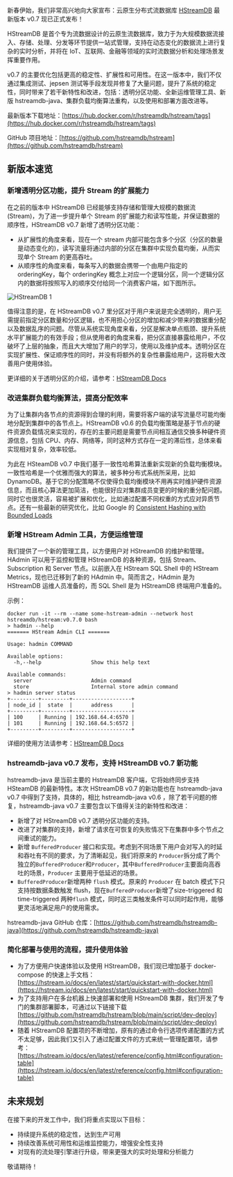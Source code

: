 新春伊始，我们非常高兴地向大家宣布：云原生分布式流数据库 [HStreamDB](https://hstream.io) 最新版本 v0.7 现已正式发布！

HStreamDB 是首个专为流数据设计的云原生流数据库，致力于为大规模数据流接入、存储、处理、分发等环节提供一站式管理，支持在动态变化的数据流上进行复杂的实时分析，并将在 IoT、互联网、金融等领域的实时流数据分析和处理场景发挥重要作用。

v0.7 的主要优化包括更高的稳定性、扩展性和可用性。在这一版本中，我们不仅通过集成测试、jepsen 测试等手段发现并修复了大量问题，提升了系统的稳定性，同时带来了若干新特性和改进，包括：透明分区功能、全新运维管理工具、新版 hstreamdb-java、集群负载均衡算法重构，以及使用和部署方面改进等。

最新版本下载地址：[https://hub.docker.com/r/hstreamdb/hstream/tags](https://hub.docker.com/r/hstreamdb/hstream/tags) 

GitHub 项目地址：[https://github.com/hstreamdb/hstream](https://github.com/hstreamdb/hstream) 

## 新版本速览

### 新增透明分区功能，提升 Stream 的扩展能力

在之前的版本中 HStreamDB 已经能够支持存储和管理大规模的数据流(Stream)，为了进一步提升单个 Stream 的扩展能力和读写性能，并保证数据的顺序性，HStreamDB v0.7 新增了透明分区功能：

- 从扩展性的角度来看，现在一个 stream 内部可能包含多个分区（分区的数量是动态变化的)，读写流量将通过内部的分区在集群中实现负载均衡，从而实现单个 Stream 的更高吞吐。
- 从顺序性的角度来看，每条写入的数据会携带一个由用户指定的 orderingKey，每个 orderingKey 概念上对应一个逻辑分区，同一个逻辑分区内的数据将按照写入的顺序交付给同一个消费客户端，如下图所示。

![HStreamDB 1](https://static.emqx.net/images/dffa53e70e086e03fe2c537321eacd7f.png)

值得注意的是，在 HStreamDB v0.7 里分区对于用户来说是完全透明的，用户无需提前指定分区数量和分区逻辑，也不用担心分区的增加和减少带来的数据重分配以及数据乱序的问题。尽管从系统实现角度来看，分区是解决单点瓶颈、提升系统水平扩展能力的有效手段；但从使用者的角度来看，把分区直接暴露给用户，不仅破坏了上层的抽象，而且大大增加了用户的学习，使用以及维护成本。透明分区在实现扩展性、保证顺序性的同时，并没有将额外的复杂性暴露给用户，这将极大改善用户使用体验。

更详细的关于透明分区的介绍，请参考：[HStreamDB Docs](https://hstream.io/docs/en/latest/overview/concepts/transparent-sharding.html) 

### 改进集群负载均衡算法，提高分配效率

为了让集群内各节点的资源得到合理的利用，需要将客户端的读写流量尽可能均衡地分配到集群中的各节点上。HStreamDB v0.6 的负载均衡策略是基于节点的硬件资源负载情况来实现的，存在的主要问题是需要节点间相互通信交换多种硬件资源信息，包括 CPU、内存、网络等，同时这种方式存在一定的滞后性，总体来看实现相对复杂，效率较低。

为此在 HSteamDB v0.7 中我们基于一致性哈希算法重新实现新的负载均衡模块。一致性哈希是一个优雅而强大的算法，被多种分布式系统所采用，比如 DynamoDB。基于它的分配策略不仅使得负载均衡模块不用再实时维护硬件资源信息，而且核心算法更加简洁，也能很好应对集群成员变更的时候的重分配问题。同时它也很灵活，容易被扩展和优化，比如通过配置不同权重的方式应对异质节点。还有一些最新的研究优化，比如 Google 的 [Consistent Hashing with Bounded Loads](https://ai.googleblog.com/2017/04/consistent-hashing-with-bounded-loads.html)

### 新增 HStream Admin 工具，方便运维管理

我们提供了一个新的管理工具，以方便用户对 HStreamDB 的维护和管理。HAdmin 可以用于监控和管理 HStreamDB 的各种资源，包括 Stream、Subscription 和 Server 节点。以前嵌入在 HStream SQL Shell 中的 HStream Metrics，现也已迁移到了新的 HAdmin 中。简而言之，HAdmin 是为 HStreamDB 运维人员准备的，而 SQL Shell 是为 HStreamDB 终端用户准备的。

示例：

```
docker run -it --rm --name some-hstream-admin --network host hstreamdb/hstream:v0.7.0 bash
> hadmin --help
======= HStream Admin CLI =======

Usage: hadmin COMMAND

Available options:
  -h,--help                Show this help text

Available commands:
  server                   Admin command
  store                    Internal store admin command
> hadmin server status 
+---------+---------+-------------------+
| node_id |  state  |      address      |
+---------+---------+-------------------+
| 100     | Running | 192.168.64.4:6570 |
| 101     | Running | 192.168.64.5:6572 |
+---------+---------+-------------------+
```

详细的使用方法请参考：[HStreamDB Docs](https://hstream.io/docs/en/latest/admin/admin.html#server-command) 

### **hstreamdb-java v0.7 发布，支持 HStreamDB v0.7 新功能**

hstreamdb-java 是当前主要的 HstreamDB 客户端，它将始终同步支持 HSteamDB 的最新特性。本次 HStreamDB v0.7 的新功能也在 hstreamdb-java v0.7 中得到了支持，具体的，相比 hstreamdb-java v0.6 ，除了若干问题的修复，hstreamdb-java v0.7 主要包含以下值得关注的新特性和改进：

- 新增了对 HStreamDB v0.7 透明分区功能的支持。
- 改进了对集群的支持，新增了请求在可恢复的失败情况下在集群中多个节点之间重试的能力。
- 新增 `BufferedProducer` 接口和实现。考虑到不同场景下用户会对写入的时延和吞吐有不同的要求，为了清晰起见，我们将原来的 `Producer`拆分成了两个独立的`BufferedProducer`和`Producer`，其中`BufferedProducer`主要面向高吞吐的场景，`Producer` 主要用于低延迟的场景。
- `BufferedProducer`新增两种 `flush` 模式。原来的 `Producer` 在 batch 模式下只支持按数据条数触发 flush，现在`BufferedProducer`新增了size-triggered 和 time-triggered 两种`flush` 模式，同时这三类触发条件可以同时起作用，能够更灵活地满足用户的使用需求。

hstreamdb-java GitHub 仓库：[https://github.com/hstreamdb/hstreamdb-java](https://github.com/hstreamdb/hstreamdb-java) 

### 简化部署与使用的流程，提升使用体验

- 为了方便用户快速体验以及使用 HStreamDB，我们现已增加基于 docker-compose 的快速上手文档：[https://hstream.io/docs/en/latest/start/quickstart-with-docker.html](https://hstream.io/docs/en/latest/start/quickstart-with-docker.html) 
- 为了支持用户在多台机器上快速部署和使用 HStreamDB 集群，我们开发了专门的集群部署脚本，可通过以下链接下载 [https://github.com/hstreamdb/hstream/blob/main/script/dev-deploy](https://github.com/hstreamdb/hstream/blob/main/script/dev-deploy)
- 随着 HStreamDB 配置项的不断增加，原有的通过命令行选项传递配置的方式不太足够，因此我们又引入了通过配置文件的方式来统一管理配置项，请参考：[https://hstream.io/docs/en/latest/reference/config.html#configuration-table](https://hstream.io/docs/en/latest/reference/config.html#configuration-table) 

## 未来规划

在接下来的开发工作中，我们将重点实现以下目标：

- 持续提升系统的稳定性，达到生产可用
- 持续改善系统可用性和运维监控能力，增强安全性支持
- 对现有的流处理引擎进行升级，带来更强大的实时处理和分析能力

敬请期待！
